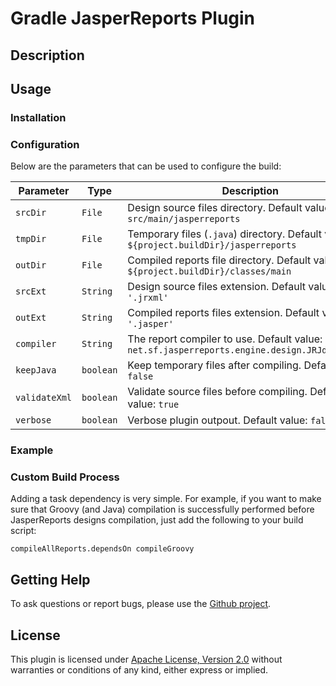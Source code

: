 # Gradle JasperReports Plugin

## Description


## Usage

### Installation


### Configuration

Below are the parameters that can be used to configure the build:

| Parameter     | Type      | Description                                                                                   |
|---------------|-----------|-----------------------------------------------------------------------------------------------|
| `srcDir`      | `File`    | Design source files directory. Default value: `src/main/jasperreports`                        |
| `tmpDir`      | `File`    | Temporary files (`.java`) directory. Default value: `${project.buildDir}/jasperreports`       |
| `outDir`      | `File`    | Compiled reports file directory. Default value: `${project.buildDir}/classes/main`            |
| `srcExt`      | `String`  | Design source files extension. Default value: `'.jrxml'`                                      |
| `outExt`      | `String`  | Compiled reports files extension. Default value: `'.jasper'`                                  |
| `compiler`    | `String`  | The report compiler to use. Default value: `net.sf.jasperreports.engine.design.JRJdtCompiler` |
| `keepJava`    | `boolean` | Keep temporary files after compiling. Default value: `false`                                  |
| `validateXml` | `boolean` | Validate source files before compiling. Default value: `true`                                 |
| `verbose`     | `boolean` | Verbose plugin outpout. Default value: `false`                                                |

### Example

### Custom Build Process

Adding a task dependency is very simple. For example, if you want to make sure that Groovy (and Java) compilation is successfully performed before JasperReports designs compilation, just add the following to your build script:

    compileAllReports.dependsOn compileGroovy

## Getting Help

To ask questions or report bugs, please use the [Github project](https://github.com/gmazelier/gradle/jasperreports/issues).

## License
This plugin is licensed under [Apache License, Version 2.0](http://www.apache.org/licenses/LICENSE-2.0.html)
without warranties or conditions of any kind, either express or implied.
